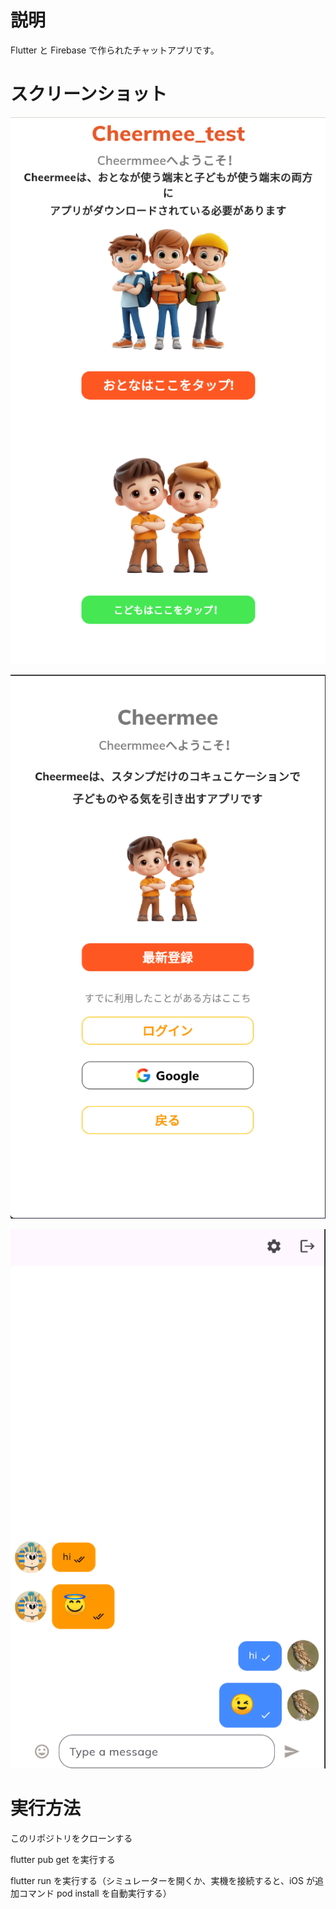 # 説明

Flutter と Firebase で作られたチャットアプリです。

# スクリーンショット

![alt text](image.png)

![alt text](image-1.png)

![alt text](image-2.png)

# 実行方法

このリポジトリをクローンする

flutter pub get を実行する

flutter run を実行する（シミュレーターを開くか、実機を接続すると、iOS が追加コマンド pod install を自動実行する）
